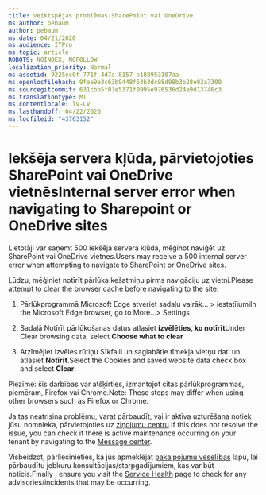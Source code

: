 ```yaml
---
title: Veiktspējas problēmas-SharePoint vai OneDrive
ms.author: pebaum
author: pebaum
ms.date: 04/21/2020
ms.audience: ITPro
ms.topic: article
ROBOTS: NOINDEX, NOFOLLOW
localization_priority: Normal
ms.assetid: 9225ec0f-771f-4d7a-8157-e188953107aa
ms.openlocfilehash: 9fee9e3c63b9448f63b3dc98d98b3b28e03a7300
ms.sourcegitcommit: 631cbb5f03e5371f0995e976536d24e9d13746c3
ms.translationtype: MT
ms.contentlocale: lv-LV
ms.lasthandoff: 04/22/2020
ms.locfileid: "43763152"
---
```

# <a name="internal-server-error-when-navigating-to-sharepoint-or-onedrive-sites"></a><span data-ttu-id="4a6be-102">Iekšēja servera kļūda, pārvietojoties SharePoint vai OneDrive vietnēs</span><span class="sxs-lookup"><span data-stu-id="4a6be-102">Internal server error when navigating to Sharepoint or OneDrive sites</span></span>

<span data-ttu-id="4a6be-103">Lietotāji var saņemt 500 iekšēja servera kļūda, mēģinot naviģēt uz SharePoint vai OneDrive vietnes.</span><span class="sxs-lookup"><span data-stu-id="4a6be-103">Users may receive a 500 internal server error when attempting to navigate to SharePoint or OneDrive sites.</span></span> 

<span data-ttu-id="4a6be-104">Lūdzu, mēģiniet notīrīt pārlūka kešatmiņu pirms navigāciju uz vietni.</span><span class="sxs-lookup"><span data-stu-id="4a6be-104">Please attempt to clear the browser cache before navigating to the site.</span></span>


1. <span data-ttu-id="4a6be-105">Pārlūkprogrammā Microsoft Edge atveriet sadaļu vairāk... > iestatījumi</span><span class="sxs-lookup"><span data-stu-id="4a6be-105">In the Microsoft Edge browser, go to More...> Settings</span></span>

2. <span data-ttu-id="4a6be-106">Sadaļā Notīrīt pārlūkošanas datus atlasiet **izvēlēties, ko notīrīt**</span><span class="sxs-lookup"><span data-stu-id="4a6be-106">Under Clear browsing data, select **Choose what to clear**</span></span>

3. <span data-ttu-id="4a6be-107">Atzīmējiet izvēles rūtiņu Sīkfaili un saglabātie tīmekļa vietņu dati un atlasiet **Notīrīt**.</span><span class="sxs-lookup"><span data-stu-id="4a6be-107">Select the Cookies and saved website data check box and select **Clear**.</span></span>

<span data-ttu-id="4a6be-108">Piezīme: šīs darbības var atšķirties, izmantojot citas pārlūkprogrammas, piemēram, Firefox vai Chrome.</span><span class="sxs-lookup"><span data-stu-id="4a6be-108">Note: These steps may differ when using other browsers such as Firefox or Chrome.</span></span>

<span data-ttu-id="4a6be-109">Ja tas neatrisina problēmu, varat pārbaudīt, vai ir aktīva uzturēšana notiek jūsu nomnieka, pārvietojoties uz [ziņojumu centru](https://portal.office.com/adminportal/home#/MessageCenter).</span><span class="sxs-lookup"><span data-stu-id="4a6be-109">If this does not resolve the issue, you can check if there is active maintenance occurring on your tenant by navigating to the [Message center](https://portal.office.com/adminportal/home#/MessageCenter).</span></span>

<span data-ttu-id="4a6be-110">Visbeidzot, pārliecinieties, ka jūs apmeklējat [pakalpojumu veselības](https://portal.office.com/adminportal/home#/servicehealth) lapu, lai pārbaudītu jebkuru konsultācijas/starpgadījumiem, kas var būt noticis.</span><span class="sxs-lookup"><span data-stu-id="4a6be-110">Finally , ensure you visit the [Service Health](https://portal.office.com/adminportal/home#/servicehealth) page to check for any advisories/incidents that may be occurring.</span></span>

